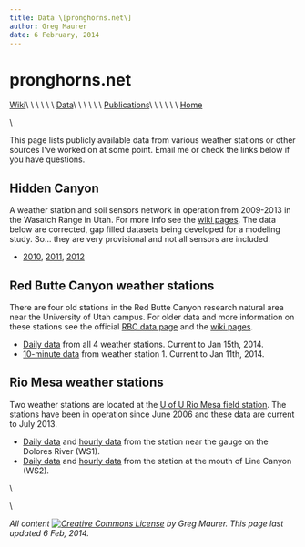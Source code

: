 ```yaml
---
title: Data \[pronghorns.net\]
author: Greg Maurer
date: 6 February, 2014
---
```


pronghorns.net
==============

<div id="banner"></div>

[Wiki](http://greg.pronghorns.net/wiki)\ \ \ \ \ \ 
[Data](http://greg.pronghorns.net/data.html)\ \ \ \ \ \ 
[Publications](http://greg.pronghorns.net/publications.html)\ \ \ \ \ \ 
[Home](http://greg.pronghorns.net/index.html)

\

This page lists publicly available data from various weather stations or other sources I've worked on at some point. Email me or check the links below if you have questions.

## Hidden Canyon

A weather station and soil sensors network in operation from 2009-2013 in the Wasatch Range in Utah. For more info see the [wiki pages](http://greg.pronghorns.net/wiki/hiddencanyon:sitedescription). The data below are corrected, gap filled datasets being developed for a modeling study. So... they are very provisional and not all sensors are included.

-  [2010](./publicdata/2010SNOBALdata.csv), [2011](./publicdata/2011SNOBALdata.csv), [2012](./publicdata/2012SNOBALdata.csv) 


## Red Butte Canyon weather stations

There are four old stations in the Red Butte Canyon research natural area near the University of Utah campus. For older data and more information on these stations see the official [RBC data page](http://ecophys.utah.edu/download/Red_Butte_Weather/) and the [wiki pages](http://greg.pronghorns.net/wiki/redbutte:weatherstations).

-  [Daily data](./publicdata/RBWSall_140115.txt) from all 4 weather stations. Current to Jan 15th, 2014.
-  [10-minute data](./publicdata/RBWS1_highres_140111.txt) from weather station 1. Current to Jan 11th, 2014.

## Rio Mesa weather stations

Two weather stations are located at the [U of U Rio Mesa field station](http://riomesa.utah.edu/). The stations have been in operation since June 2006 and these data are current to July 2013.

-  [Daily data](./publicdata/GaugeStationWx1_Daily.dat) and [hourly data](./publicdata/GaugeStationWx1_QrtrHour.dat) from the station near the gauge on the Dolores River (WS1).
-  [Daily data](./publicdata/LineCanyonWx2_Daily.dat) and [hourly data](./publicdata/LineCanyonWx2_QrtrHour.dat) from the station at the mouth of Line Canyon (WS2).

\ 

\ 

*All content [![Creative Commons
License](http://i.creativecommons.org/l/by-sa/3.0/80x15.png)](http://creativecommons.org/licenses/by-sa/3.0/) by Greg Maurer. This page last updated 6 Feb, 2014.*
